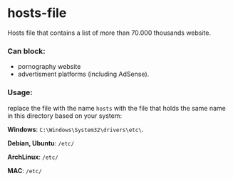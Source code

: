 # hosts-file

Hosts file that contains a list of more than 70.000 thousands website.

### Can block:

- pornography website
- advertisment platforms (including AdSense).

### Usage:

replace the file with the name `hosts` with the file that holds the same name in this directory based on your system:

**Windows**: `C:\Windows\System32\drivers\etc\`. 

**Debian, Ubuntu**: `/etc/`

**ArchLinux**: `/etc/`

**MAC**: `/etc/`
